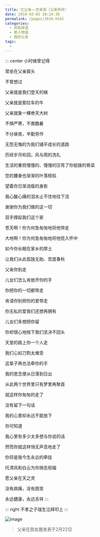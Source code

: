 ```yaml
---
title: 忆父亲——念亲恩（父亲所作）
date: 2019-03-02 10:24:39
permalink: /pages/2634.html
categories:
  - 闲言碎语
  - 家人物语
  - 我的父亲
tags:
  - 
---
```




::: center
小时候曾记得

常坐在父亲肩头

不曾想过

父亲就是我们登天的梯

父亲就是那拉车的牛


父亲就象一棵叁天大树

不惧严寒，不畏酷暑

不分昼夜，辛勤劳作

无怨无悔的为我们铺平成长的道路

历经岁月轮回，风与雨的洗礼

生活的重担慢慢的、慢慢的压弯了你挺拨的脊梁

您的腰身也渐渐的叶落枝枯

望着你日渐消瘦的身影

我心酸心痛的泪水止不住地往下流

谢谢你为我们做的这一切

双手撑起我们这个家



苍天啊！你为何急匆匆地将他带走

大地啊！你为何急匆匆地将他揽入怀中

如今你长眠在家乡的厚土

让我们从此孤独无助、苦度春秋



父亲你别走

儿女们怎么肯放开你的手

你把你的一切都带走

肯请你别把你的爱带走

你无私的爱我们还想再拥有

儿女们多想把你留

你却很心地抛下我们坚决不回头

天堂的路上你一个人走

我们心如刀割太难受

这辈子再也法牵你的手

我的思念便从日落到日出

从此两个世界里只有梦里再聚首



就这样你匆匆的走了

没有留下一句话

我的心里却永远不能放下

你可知道

我心里有多少太多想与你说的话

然而你就这样悄无声息地走了

你将是我今生永远的牵挂

托清风和白云为你捎去祝福

愿父亲在天之灵

没有病痛，没有困苦

永远健康，永远吉祥
:::



::: right
不孝之子瑞生泣拜叩上
:::



![image](https://tva3.sinaimg.cn/large/008k1Yt0ly1gs3jw9fifjj30u0140x6p.jpg)



> 父亲在朋友圈发表于2月22日
